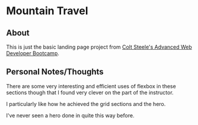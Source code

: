 # Mountain Travel

## About

This is just the basic landing page project from [Colt Steele's Advanced Web Developer Bootcamp](https://www.udemy.com/the-advanced-web-developer-bootcamp/).

## Personal Notes/Thoughts

There are some very interesting and efficient uses of flexbox in these sections though that I found very clever on the part of the instructor.

I particularly like how he achieved the grid sections and the hero.

I've never seen a hero done in quite this way before.